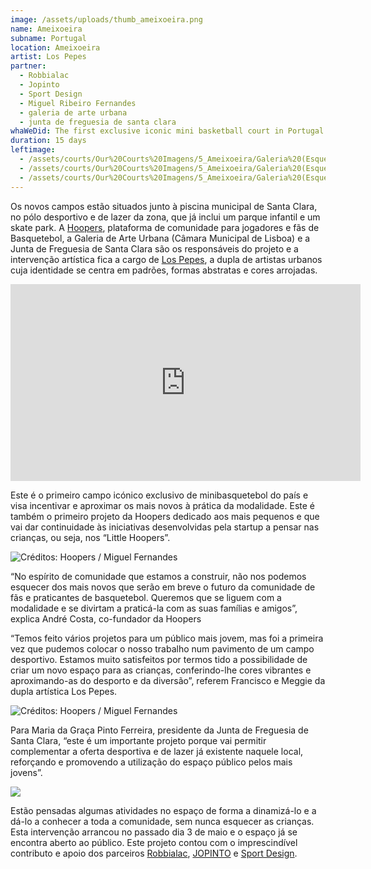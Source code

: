 ```yaml
---
image: /assets/uploads/thumb_ameixoeira.png
name: Ameixoeira
subname: Portugal
location: Ameixoeira
artist: Los Pepes
partner:
  - Robbialac
  - Jopinto
  - Sport Design
  - Miguel Ribeiro Fernandes
  - galeria de arte urbana
  - junta de freguesia de santa clara
whaWeDid: The first exclusive iconic mini basketball court in Portugal.
duration: 15 days
leftimage:
  - /assets/courts/Our%20Courts%20Imagens/5_Ameixoeira/Galeria%20(Esquerda)/1.jpg
  - /assets/courts/Our%20Courts%20Imagens/5_Ameixoeira/Galeria%20(Esquerda)/2.jpg
  - /assets/courts/Our%20Courts%20Imagens/5_Ameixoeira/Galeria%20(Esquerda)/3.jpg
---
```

Os novos campos estão situados junto à piscina municipal de Santa Clara, no pólo desportivo e de lazer da zona, que já inclui um parque infantil e um skate park. A [Hoopers](https://www.hoopers.club/), plataforma de comunidade para jogadores e fãs de Basquetebol, a Galeria de Arte Urbana (Câmara Municipal de Lisboa) e a Junta de Freguesia de Santa Clara são os responsáveis do projeto e a intervenção artística fica a cargo de [Los Pepes](https://www.instagram.com/lospepesstudio/?hl=pt), a dupla de artistas urbanos cuja identidade se centra em padrões, formas abstratas e cores arrojadas.

<iframe width="560" height="315" src="https://www.youtube.com/embed/6YNnwq_nykA" title="YouTube video player" frameborder="0" allow="accelerometer; autoplay; clipboard-write; encrypted-media; gyroscope; picture-in-picture" allowfullscreen></iframe>

Este é o primeiro campo icónico exclusivo de minibasquetebol do país e visa incentivar e aproximar os mais novos à prática da modalidade. Este é também o primeiro projeto da Hoopers dedicado aos mais pequenos e que vai dar continuidade às iniciativas desenvolvidas pela startup a pensar nas crianças, ou seja, nos “Little Hoopers”.

![Créditos: Hoopers / Miguel Fernandes](/assets/uploads/1_ameixoeira_makingof.jpg "Créditos: Hoopers / Miguel Fernandes")

“No espírito de comunidade que estamos a construir, não nos podemos esquecer dos mais novos que serão em breve o futuro da comunidade de fãs e praticantes de basquetebol. Queremos que se liguem com a modalidade e se divirtam a praticá-la com as suas famílias e amigos”, explica André Costa, co-fundador da Hoopers 

“Temos feito vários projetos para um público mais jovem, mas foi a primeira vez que pudemos colocar o nosso trabalho num pavimento de um campo desportivo. Estamos muito satisfeitos por termos tido a possibilidade de criar um novo espaço para as crianças, conferindo-lhe cores vibrantes e aproximando-as do desporto e da diversão”, referem Francisco e Meggie da dupla artística Los Pepes.

![Créditos: Hoopers / Miguel Fernandes](/assets/uploads/2_ameixoeira_makingof.jpg "Créditos: Hoopers / Miguel Fernandes")

Para Maria da Graça Pinto Ferreira, presidente da Junta de Freguesia de Santa Clara, “este é um importante projeto porque vai permitir complementar a oferta desportiva e de lazer já existente naquele local, reforçando e promovendo a utilização do espaço público pelos mais jovens”.

![](/assets/uploads/3_ameixoeira_makingof.jpg)

Estão pensadas algumas atividades no espaço de forma a dinamizá-lo e a dá-lo a conhecer a toda a comunidade, sem nunca esquecer as crianças. Esta intervenção arrancou no passado dia 3 de maio e o espaço já se encontra aberto ao público. Este projeto contou com o imprescindível contributo e apoio dos parceiros [Robbialac](https://tintasrobbialac.pt/), [JOPINTO](https://www.facebook.com/tintasjopinto/) e [Sport Design](http://www.sport-design.pt/).